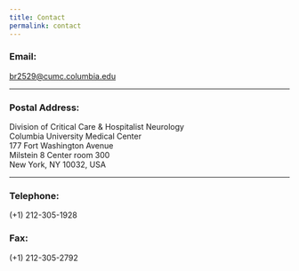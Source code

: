 ```yaml
---
title: Contact
permalink: contact
---
```


### Email:
[br2529@cumc.columbia.edu](mailto:br2529@cumc.columbia.edu)

---
### Postal Address:
Division of Critical Care & Hospitalist Neurology  
Columbia University Medical Center  
177 Fort Washington Avenue  
Milstein 8 Center room 300  
New York, NY 10032, USA    

---
### Telephone:
(+1) 212-305-1928
### Fax:
(+1) 212-305-2792
